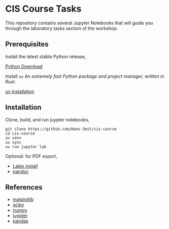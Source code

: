 # CIS Course Tasks

This repository contains several Jupyter Notebooks that will
guide you through the laboratory tasks section of the workshop.

## Prerequisites

Install the latest stable Python release,

[Python Download](https://www.python.org/downloads/)

Install `uv` 
*An extremely fast Python package and project manager, written in Rust.*

[uv installation](https://docs.astral.sh/uv/getting-started/installation/#standalone-installer)



## Installation

Clone, build, and run juypter notebooks,

```
git clone https://github.com/Hans-Smit/cis-course
cd cis-course
uv venv
uv sync
uv run jupyter lab
```

Optional: for PDF export,

* [Latex install](https://miktex.org/download)
* [pandoc](https://github.com/jgm/pandoc/releases)


## References

* [matplotlib](https://matplotlib.org)
* [scipy](https://scipy.org)
* [numpy](https://numpy.org)
* [juypter](https://jupyter.org/)
* [pandas](https://pandas.pydata.org/)
